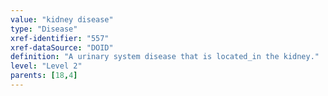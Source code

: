 ```yaml
---
value: "kidney disease"
type: "Disease"
xref-identifier: "557"
xref-dataSource: "DOID"
definition: "A urinary system disease that is located_in the kidney."
level: "Level 2"
parents: [18,4]
---
```

